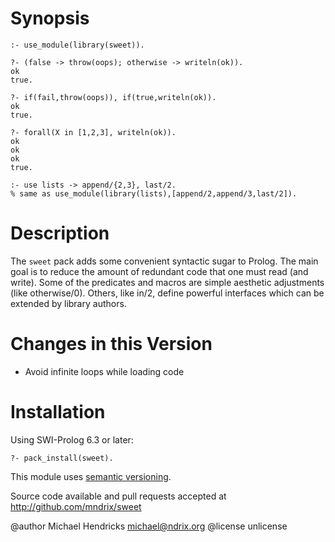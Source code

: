 # Synopsis

    :- use_module(library(sweet)).

    ?- (false -> throw(oops); otherwise -> writeln(ok)).
    ok
    true.

    ?- if(fail,throw(oops)), if(true,writeln(ok)).
    ok
    true.

    ?- forall(X in [1,2,3], writeln(ok)).
    ok
    ok
    ok
    true.

    :- use lists -> append/{2,3}, last/2.
    % same as use_module(library(lists),[append/2,append/3,last/2]).

# Description

The `sweet` pack adds some convenient syntactic sugar to Prolog. The
main goal is to reduce the amount of redundant code that one must read
(and write). Some of the predicates and macros are simple aesthetic
adjustments (like otherwise/0). Others, like in/2, define powerful
interfaces which can be extended by library authors.

# Changes in this Version

  * Avoid infinite loops while loading code

# Installation

Using SWI-Prolog 6.3 or later:

    ?- pack_install(sweet).

This module uses [semantic versioning](http://semver.org/).

Source code available and pull requests accepted at
http://github.com/mndrix/sweet

@author Michael Hendricks <michael@ndrix.org>
@license unlicense
